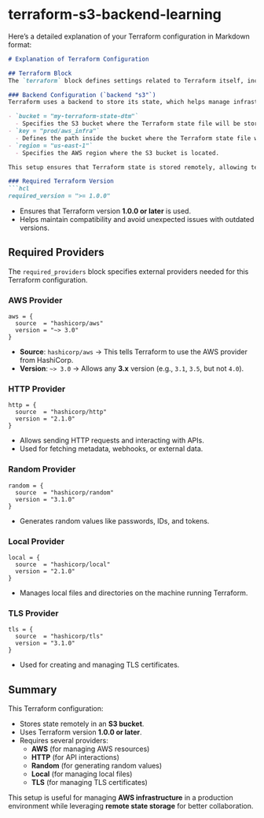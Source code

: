 # terraform-s3-backend-learning
Here’s a detailed explanation of your Terraform configuration in Markdown format:

```markdown
# Explanation of Terraform Configuration

## Terraform Block
The `terraform` block defines settings related to Terraform itself, including backend configuration and required providers.

### Backend Configuration (`backend "s3"`)
Terraform uses a backend to store its state, which helps manage infrastructure resources effectively. In this case, the backend is set to **Amazon S3**.

- `bucket = "my-terraform-state-dtm"`  
  - Specifies the S3 bucket where the Terraform state file will be stored.
- `key = "prod/aws_infra"`  
  - Defines the path inside the bucket where the Terraform state file will be saved.
- `region = "us-east-1"`  
  - Specifies the AWS region where the S3 bucket is located.

This setup ensures that Terraform state is stored remotely, allowing team collaboration and state locking when used with **DynamoDB**.

### Required Terraform Version
```hcl
required_version = ">= 1.0.0"
```
- Ensures that Terraform version **1.0.0 or later** is used.
- Helps maintain compatibility and avoid unexpected issues with outdated versions.

## Required Providers
The `required_providers` block specifies external providers needed for this Terraform configuration.

### AWS Provider
```hcl
aws = {
  source  = "hashicorp/aws"
  version = "~> 3.0"
}
```
- **Source**: `hashicorp/aws` → This tells Terraform to use the AWS provider from HashiCorp.
- **Version**: `~> 3.0` → Allows any **3.x** version (e.g., `3.1`, `3.5`, but not `4.0`).

### HTTP Provider
```hcl
http = {
  source  = "hashicorp/http"
  version = "2.1.0"
}
```
- Allows sending HTTP requests and interacting with APIs.
- Used for fetching metadata, webhooks, or external data.

### Random Provider
```hcl
random = {
  source  = "hashicorp/random"
  version = "3.1.0"
}
```
- Generates random values like passwords, IDs, and tokens.

### Local Provider
```hcl
local = {
  source  = "hashicorp/local"
  version = "2.1.0"
}
```
- Manages local files and directories on the machine running Terraform.

### TLS Provider
```hcl
tls = {
  source  = "hashicorp/tls"
  version = "3.1.0"
}
```
- Used for creating and managing TLS certificates.

## Summary
This Terraform configuration:
- Stores state remotely in an **S3 bucket**.
- Uses Terraform version **1.0.0 or later**.
- Requires several providers:
  - **AWS** (for managing AWS resources)
  - **HTTP** (for API interactions)
  - **Random** (for generating random values)
  - **Local** (for managing local files)
  - **TLS** (for managing TLS certificates)

This setup is useful for managing **AWS infrastructure** in a production environment while leveraging **remote state storage** for better collaboration.

```

